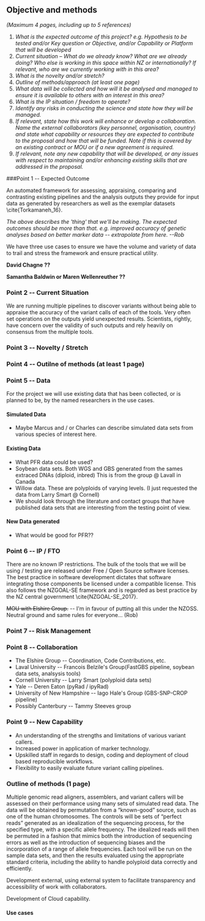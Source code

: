 ## Objective and methods
*(Maximum 4 pages, including up to 5 references)*
1. _What is the expected outcome of this project? e.g. Hypothesis to be tested and/or Key question or Objective, and/or Capability or Platform that will be developed_
2. _Current situation – What do we already know? What are we already doing? Who else is working in this space within NZ or internationally?  If relevant, who are we currently working with in this area?_
3. _What is the novelty and/or stretch?_
4. _Outline of methods/approach (at least one page)_
5. _What data will be collected and how will it be analysed and managed to ensure it is available to others with an interest in this area?_
6. _What is the IP situation / freedom to operate?_
7. _Identify any risks in conducting the science and state how they will be managed._
8. _If relevant, state how this work will enhance or develop a collaboration. Name the external collaborators (key personnel, organisation, country) and state what capability or resources they are expected to contribute to the proposal and how that will be funded. Note if this is covered by an existing contract or MOU or if a new agreement is required._
9. _If relevant, note any new capability that will be developed, or any issues with respect to maintaining and/or enhancing existing skills that are addressed in the proposal._ 

###Point 1  -- Expected Outcome

An automated framework for assessing, appraising, comparing and contrasting existing pipelines and the analysis outputs they provide for input data as generated by researchers as well as the exemplar datasets \cite{Torkamaneh_16}.

_The above describes the 'thing' that we'll be making. The expected outcomes should be more than that. e.g. improved accuracy of genetic analyses based on better marker data -- extrapolate from here. --Rob_

We have three use cases to ensure we have the volume and variety of data to trail and stress the framework and ensure practical utility.

**David Chagne ??**

**Samantha Baldwin or Maren Wellenreuther ??**

### Point 2  -- Current Situation

We are running multiple pipelines to discover variants without being able to appraise the accuracy of the variant calls of each of the tools. Very often set operations on the outputs yield unexpected results. Scientists, rightly, have concern over the validity of such outputs and rely heavily on consensus from the multiple tools.

### Point 3 -- Novelty / Stretch

### Point 4 -- Outilne of methods (at least 1 page)

### Point 5 -- Data

For the project we will use existing data that has been collected, or is planned to be, by the named researchers in the use cases.

#### Simulated Data

* Maybe Marcus and / or Charles can describe simulated data sets from various species of interest here.

#### Existing Data

* What PFR data could be used?
* Soybean data sets. Both WGS and GBS generated from the sames extraced DNAs (diploid, inbred) This is from the group @ Lavall in Canada
* Willow data. These are polyploids of varying levels. (I just requested the data from Larry Smart @ Cornell)
* We should look through the literature and contact groups that have published data sets that are interesting from the testing point of view.

#### New Data generated

* What would be good for PFR??
 
### Point 6 -- IP / FTO

There are no known IP restrictions. The bulk of the tools that we will be using / testing are released under Free / Open Source software licenses. The best practice in software development dictates that software integrating those components be licensed under a compatible license. This also follows the NZGOAL-SE framework and is regarded as best practice by the NZ central government \cite{NZGOAL-SE_2017}.

~~MOU with Elshire Group.~~ -- I'm in favour of putting all this under the NZOSS. Neutral ground and same rules for everyone... (Rob)

### Point 7 -- Risk Management

### Point 8 -- Collaboration

* The Elshire Group -- Coordination, Code Contributions, etc.
* Laval University -- Francois Belzile's Group(FastGBS pipeline, soybean data sets, analsysis tools)
* Cornell University -- Larry Smart (polyploid data sets)
* Yale -- Deren Eaton (pyRad / ipyRad)
* University of New Hampshire -- Iago Hale's Group (GBS-SNP-CROP pipeline)
* Possibly Canterbury -- Tammy Steeves group 

### Point 9 -- New Capability

* An understanding of the strengths and limitations of various variant callers.
* Increased power in application of marker technology.
* Upskilled staff in regards to design, coding and deployment of cloud based reproducible workflows.
* Flexibility to easily evaluate future variant calling pipelines.

### Outline of methods (1 page)

Multiple genomic read aligners, assemblers, and variant callers will be assessed on their performance using many sets of simulated read data. The data will be obtained by permutation from a “known-good” source, such as one of the human chromosomes. The controls will be sets of “perfect reads” generated as an idealization of the sequencing process, for the specified type, with a specific allele frequency. The idealized reads will then be permuted in a fashion that mimics both the introduction of sequencing errors as well as the introduction of sequencing biases and the incorporation of a range of allele frequencies. Each tool will be run on the sample data sets, and then the results evaluated using the appropriate standard criteria, including the ability to handle polyploid data correctly and efficiently.

Development external, using external system to facilitate transparency and accessibility of work with collaborators.

Development of Cloud capability.

#### Use cases





